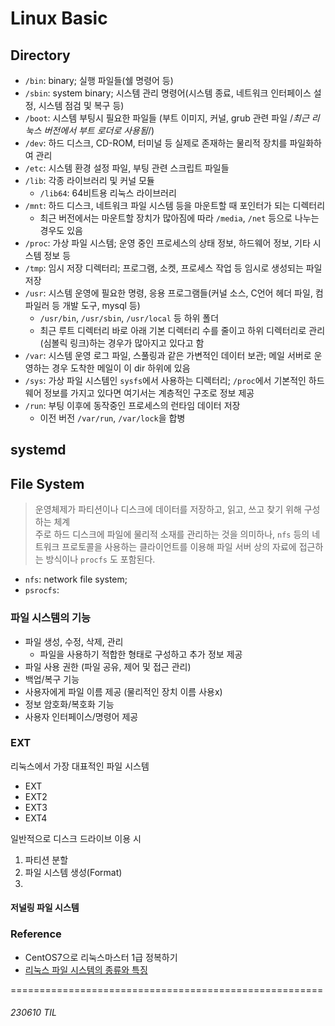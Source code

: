 # Linux Basic

## Directory
- `/bin`: binary; 실행 파일들(쉘 명령어 등)
- `/sbin`: system binary; 시스템 관리 명령어(시스템 종료, 네트워크 인터페이스 설정, 시스템 점검 및 복구 등)
- `/boot`: 시스템 부팅시 필요한 파일들 (부트 이미지, 커널, grub 관련 파일 /*최근 리눅스 버전에서 부트 로더로 사용됨*/)
- `/dev`: 하드 디스크, CD-ROM, 터미널 등 실제로 존재하는 물리적 장치를 파일화하여 관리
- `/etc`: 시스템 환경 설정 파일, 부팅 관련 스크립트 파일들
- `/lib`: 각종 라이브러리 및 커널 모듈
    - `/lib64`: 64비트용 리눅스 라이브러리
- `/mnt`: 하드 디스크, 네트워크 파일 시스템 등을 마운트할 때 포인터가 되는 디렉터리
    - 최근 버전에서는 마운트할 장치가 많아짐에 따라 `/media`, `/net` 등으로 나누는 경우도 있음
- `/proc`: 가상 파일 시스템; 운영 중인 프로세스의 상태 정보, 하드웨어 정보, 기타 시스템 정보 등 
- `/tmp`: 임시 저장 디렉터리; 프로그램, 소켓, 프로세스 작업 등 임시로 생성되는 파일 저장
- `/usr`: 시스템 운영에 필요한 명령, 응용 프로그램들(커널 소스, C언어 헤더 파일, 컴파일러 등 개발 도구, mysql 등)
    - `/usr/bin`, `/usr/sbin`, `/usr/local` 등 하위 폴더
    - 최근 루트 디렉터리 바로 아래 기본 디렉터리 수를 줄이고 하위 디렉터리로 관리(심볼릭 링크)하는 경우가 많아지고 있다고 함
- `/var`: 시스템 운영 로그 파일, 스풀링과 같은 가변적인 데이터 보관; 메일 서버로 운영하는 경우 도착한 메일이 이 dir 하위에 있음
- `/sys`: 가상 파일 시스템인 `sysfs`에서 사용하는 디렉터리; `/proc`에서 기본적인 하드웨어 정보를 가지고 있다면 여기서는 계층적인 구조로 정보 제공
- `/run`: 부팅 이후에 동작중인 프로세스의 런타임 데이터 저장
    - 이전 버전 `/var/run`, `/var/lock`을 합병

## systemd

## File System
> 운영체제가 파티션이나 디스크에 데이터를 저장하고, 읽고, 쓰고 찾기 위해 구성하는 체계   
주로 하드 디스크에 파일에 물리적 소재를 관리하는 것을 의미하나, `nfs` 등의 네트워크 프로토콜을 사용하는 클라이언트를 이용해 파일 서버 상의 자료에 접근하는 방식이나 `procfs` 도 포함된다.

* `nfs`: network file system;
* `psrocfs`: 

### 파일 시스템의 기능
- 파일 생성, 수정, 삭제, 관리
    - 파일을 사용하기 적합한 형태로 구성하고 추가 정보 제공
- 파일 사용 권한 (파일 공유, 제어 및 접근 관리) 
- 백업/복구 기능
- 사용자에게 파일 이름 제공 (물리적인 장치 이름 사용x)
- 정보 암호화/복호화 기능
- 사용자 인터페이스/명령어 제공

### EXT
리눅스에서 가장 대표적인 파일 시스템   
- EXT
- EXT2
- EXT3
- EXT4

일반적으로 디스크 드라이브 이용 시 
1. 파티션 분할
2. 파일 시스템 생성(Format)
3. 

#### 저널링 파일 시스템





### Reference
- CentOS7으로 리눅스마스터 1급 정복하기
- [리눅스 파일 시스템의 종류와 특징](https://medium.com/naver-cloud-platform/posix-알아보기-1-linux-리눅스-파일-시스템의-종류와-특징-96a2e93e33b3)




======================================================
###### 230610 TIL
